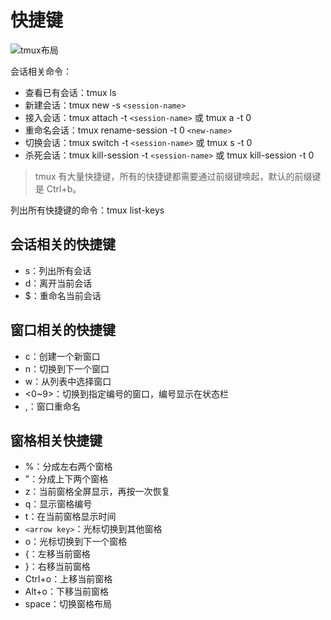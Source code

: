 # 快捷键

![tmux布局](https://pic2.zhimg.com/80/v2-3035cd46328789b7438c141b4e3efbd5_720w.webp)

会话相关命令：

- 查看已有会话：tmux ls
- 新建会话：tmux new -s `<session-name>`
- 接入会话：tmux attach -t `<session-name>` 或 tmux a -t 0
- 重命名会话：tmux rename-session -t 0 `<new-name>`
- 切换会话：tmux switch -t `<session-name>` 或 tmux s -t 0
- 杀死会话：tmux kill-session -t `<session-name>` 或 tmux kill-session -t 0


> tmux 有大量快捷键，所有的快捷键都需要通过前缀键唤起，默认的前缀键是 Ctrl+b。

列出所有快捷键的命令：tmux list-keys

## 会话相关的快捷键

- s：列出所有会话
- d：离开当前会话
- $：重命名当前会话


## 窗口相关的快捷键

- c：创建一个新窗口
- n：切换到下一个窗口
- w：从列表中选择窗口
- <0~9>：切换到指定编号的窗口，编号显示在状态栏
- ,：窗口重命名

## 窗格相关快捷键
- %：分成左右两个窗格
- "：分成上下两个窗格
- z：当前窗格全屏显示，再按一次恢复
- q：显示窗格编号
- t：在当前窗格显示时间
- `<arrow key>`：光标切换到其他窗格
- o：光标切换到下一个窗格
- {：左移当前窗格
- }：右移当前窗格
- Ctrl+o：上移当前窗格
- Alt+o：下移当前窗格
- space：切换窗格布局